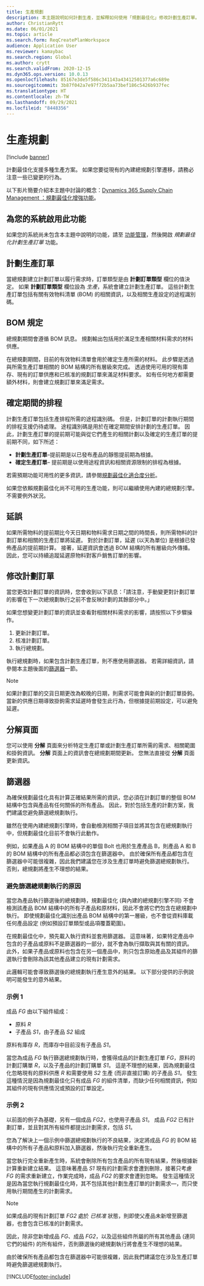 ```yaml
---
title: 生產規劃
description: 本主題說明如何計劃生產，並解釋如何使用「規劃最佳化」修改計劃生產訂單。
author: ChristianRytt
ms.date: 06/01/2021
ms.topic: article
ms.search.form: ReqCreatePlanWorkspace
audience: Application User
ms.reviewer: kamaybac
ms.search.region: Global
ms.author: crytt
ms.search.validFrom: 2020-12-15
ms.dyn365.ops.version: 10.0.13
ms.openlocfilehash: 85167e3de5f586c341143a43412501377a6c689e
ms.sourcegitcommit: 3b87f042a7e97f72b5aa73bef186c5426b937fec
ms.translationtype: HT
ms.contentlocale: zh-TW
ms.lasthandoff: 09/29/2021
ms.locfileid: "8448356"
---
```

# <a name="production-planning"></a>生產規劃

[!include [banner](../../includes/banner.md)]

計劃最佳化支援多種生產方案。 如果您要從現有的內建總規劃引擎遷移，請務必注意一些已變更的行為。

以下影片簡要介紹本主題中討論的概念：[Dynamics 365 Supply Chain Management ：規劃最佳化增強功能](https://youtu.be/u1pcmZuZBTw)。

## <a name="turn-on-this-feature-for-your-system"></a>為您的系統啟用此功能

如果您的系統尚未包含本主題中說明的功能，請至 [功能管理](../../../fin-ops-core/fin-ops/get-started/feature-management/feature-management-overview.md)，然後開啟 *規劃最佳化計劃生產訂單* 功能。

## <a name="planned-production-orders"></a>計劃生產訂單

當總規劃建立計劃訂單以履行需求時，訂單類型是由 **計劃訂單類型** 欄位的值決定。 如果 **計劃訂單類型** 欄位設為 *生產*，系統會建立計劃生產訂單。 這些計劃生產訂單包括有關有效物料清單 (BOM) 的相關資訊，以及相關生產設定的途程識別碼。

## <a name="requirements-from-boms"></a>BOM 規定

總規劃期間會遵循 BOM 訊息。 規劃輸出包括用於滿足生產相關材料需求的材料供應。

在總規劃期間，目前的有效物料清單會用於確定生產所需的材料。 此步驟是透過與所需生產訂單相關的 BOM 結構的所有層級來完成。 透過使用可用的現有庫存、現有的訂單供應和已核准的規劃訂單來滿足材料要求。 如有任何地方都需要額外材料，則會建立規劃訂單來滿足需求。

## <a name="scheduling-during-firming"></a>確定期間的排程

計劃生產訂單包括生產排程所需的途程識別碼。 但是，計劃訂單的計劃執行期間的排程支援仍待處理。 途程識別碼是用於在確定期間安排計劃的生產訂單。 因此，計劃生產訂單的提前期可能與從它們產生的相關計劃以及確定的生產訂單的提前期不同，如下所述：

- **計劃生產訂單**–提前期是以已發布產品的靜態提前期為根據。
- **確定生產訂單**– 提前期是以使用途程資訊和相關資源限制的排程為根據。

若需預期功能可用性的更多資訊，請參閱[規劃最佳化適合度分析](planning-optimization-fit-analysis.md)。

如果您依賴規劃最佳化尚不可用的生產功能，則可以繼續使用內建的總規劃引擎。 不需要例外狀況。

## <a name="delays"></a>延誤

如果所需物料的提前期比今天日期和物料需求日期之間的時間長，則所需物料的計劃訂單和相關的生產訂單將延遲。 對於計劃訂單，延遲 (以天為單位) 是根據已發佈產品的提前期計算。 接著，延遲資訊會透過 BOM 結構的所有層級向外傳播。 因此，您可以持續追蹤延遲原物料對客戶銷售訂單的影響。

## <a name="modifying-planned-orders"></a>修改計劃訂單

當您更改計劃訂單的資訊時，您會收到以下訊息：「請注意，手動變更對計劃訂單的影響在下一次總規劃執行之前不會反映計劃的其餘部分中。」

如果您想變更計劃訂單的資訊並查看對相關材料需求的影響，請按照以下步驟操作。

1. 更新計劃訂單。
2. 核准計劃訂單。
3. 執行總規劃。

執行總規劃時，如果包含計劃生產訂單，則不應使用篩選器。 若需詳細資訊，請參閱本主題後面的[篩選器](#filters)一節。

> [!NOTE]
> 如果計劃訂單的交貨日期更改為較晚的日期，則需求可能會與新的計劃訂單掛鉤。 當新的供應日期導致掛鉤需求延遲時會發生此行為，但根據提前期設定，可以避免延遲。

## <a name="explosion-page"></a>分解頁面

您可以使用 **分解** 頁面來分析特定生產訂單或計劃生產訂單所需的需求、相關範圍和掛鉤資訊。 **分解** 頁面上的資訊會在總規劃期間更新。 您無法直接從 **分解** 頁面更新資訊。

## <a name="filters"></a><a name="filters"></a>篩選器

為確保規劃最佳化具有計算正確結果所需的資訊，您必須在計劃訂單的整個 BOM 結構中包含與產品有任何關係的所有產品。 因此，對於包括生產的計劃方案，我們建議您避免篩選總規劃執行。

雖然在使用內建總規劃引擎時，會自動檢測相關子項目並將其包含在總規劃執行中，但規劃最佳化目前不會執行此動作。

例如，如果產品 A 的 BOM 結構中的單個 Bolt 也用於生產產品 B，則產品 A 和 B 的 BOM 結構中的所有產品都必須包含在篩選器中。 由於確保所有產品都包含在篩選器中可能很複雜，因此我們建議您在涉及生產訂單時避免篩選總規劃執行。 否則，總規劃將產生不理想的結果。

### <a name="reasons-to-avoid-filtered-master-planning-runs"></a>避免篩選總規劃執行的原因

當您為產品執行篩選後的總規劃時，規劃最佳化 (與內建的總規劃引擎不同) 不會檢測該產品 BOM 結構中的所有子產品和原材料，因此不會將它們包含在總規劃中執行。 即使規劃最佳化識別出產品 BOM 結構中的第一層級，也不會從資料庫載任何產品設定 (例如預設訂單類型或品項覆蓋範圍)。

在規劃最佳化中，預先載入執行資料並套用篩選器。 這意味著，如果特定產品中包含的子產品或原料不是篩選器的一部分，就不會為執行擷取與其有關的資訊。 此外，如果子產品或原料也包含在另一個產品中，則只包含原始產品及其組件的篩選執行會刪除為該其他產品建立的現有計劃需求。

此邏輯可能會導致篩選後的總規劃執行產生意外的結果。 以下部分提供的示例說明可能發生的意外結果。

### <a name="example-1"></a>示例 1

成品 *FG* 由以下組件組成：

- 原料 *R*
- 子產品 *S1*，由子產品 *S2* 組成

原料有庫存 *R*，而庫存中目前沒有子產品 *S1*。

當您為成品 *FG* 執行篩選總規劃執行時，會獲得成品的計劃生產訂單 *FG*，原料的計劃訂購單 *R*，以及子產品的計劃訂購單 *S1*。 這是不理想的結果，因為規劃最佳化忽略現有的原料供應 *R* 和需要使用 *S2* 生產 (而非直接訂購) 的子產品 *S1*。 發生這種情況是因為規劃最佳化只有成品 *FG* 的組件清單，而缺少任何相關資訊，例如其組件的現有供應情況或預設的訂單設定。

### <a name="example-2"></a>示例 2

以前面的例子為基礎，另有一個成品 *FG2*，也使用子產品 *S1*。 成品 *FG2* 已有計劃訂單，並且對其所有組件都提出計劃需求，包括 *S1*。

您為了解決上一個示例中篩選總規劃執行的不良結果，決定將成品 *FG* 的 BOM 結構中的所有子產品和原料加入篩選器，然後執行完全重新產生。

當您執行完全重新產生時，系統會刪除所有包含產品的所有現有結果，然後根據新計算重新建立結果。 這意味著產品 *S1* 現有的計劃需求會遭到刪除，接著只考慮 *FG* 的需求重新建立，作業完成時，成品 *FG2* 的要求會遭到忽略。 發生這種情況是因為當您執行規劃最佳化時，其不包括其他計劃生產訂單的計劃需求&mdash;，而只使用執行期間產生的計劃需求。

> [!NOTE]
> 如果成品的現有計劃訂單 *FG2* 處於 *已核准* 狀態，則即使父產品未新增至篩選器，也會包含已核准的計劃需求。

因此，除非您新增成品 *FG*、成品 *FG2*，以及這些組件所屬的所有其他產品 (連同它們的組件) 的所有組件，否則篩選後的總規劃執行將會產生不理想的結果。

由於確保所有產品都包含在篩選器中可能很複雜，因此我們建議您在涉及生產訂單時避免篩選總規劃執行。

[!INCLUDE[footer-include](../../../includes/footer-banner.md)]
